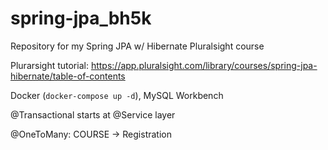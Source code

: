 # spring-jpa_bh5k
Repository for my Spring JPA w/ Hibernate Pluralsight course

Plurarsight tutorial: https://app.pluralsight.com/library/courses/spring-jpa-hibernate/table-of-contents

Docker (`docker-compose up -d`), MySQL Workbench 

@Transactional starts at @Service layer 


@OneToMany: COURSE -> Registration <br>
